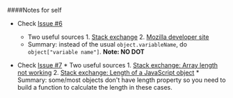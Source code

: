

####Notes for self
* Check [Issue #6](https://github.com/NikhilRO/Grade12_Assignments/issues/6)
    * Two useful sources
          1. [Stack exchange](http://stackoverflow.com/questions/8317982/access-javascript-object-with-space-in-key)
          2. [Mozilla developer site](https://developer.mozilla.org/en-US/docs/Web/JavaScript/Guide/Working_with_Objects)
    * Summary: instead of the usual `object.variableName`, do `object["variable name"]`. **Note: NO DOT** 
    
* Check [Issue #7](https://github.com/NikhilRO/Grade12_Assignments/issues/7)
      * Two useful sources
            1. [Stack exchange: Array length not working](http://stackoverflow.com/questions/13541965/array-length-not-working)
            2. [Stack exchange: Length of a JavaScript object](http://stackoverflow.com/questions/5223/length-of-a-javascript-object)
      * Summary: some/most objects don't have length property so you need to build a function to calculate the length in these cases.  

    
